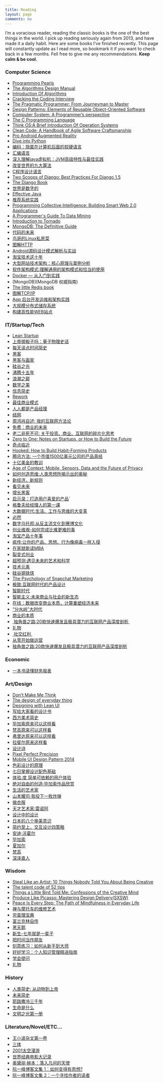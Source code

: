 ```yaml
---
title: Reading
layout: page
comments: no
---
```


I’m a voracious reader, reading the classic books is the one of the best things in the world. I pick up reading seriously again from 2013, and have made it a daily habit. Here are some books I’ve finished recently. This page will constantly update as I read more, so bookmark it if you want to check back in a few months. Fell free to give me any recommendations. **Keep calm & be cool.**

### Computer Science
* [Programming Pearls][1]
* [The Algorithms Design Manual][2]
* [Introduction Of Algorithms][3]
* [Cracking the Coding Interview][4]
* [The Pragmatic Programmer: From Journeyman to Master][5]
* [Design Patterns: Elements of Reusable Object-Oriented Software][6]
* [Computer System: A Programmer’s perspective][7]
* [The C Programming Language][8]
* [Think OS:A Brief Introduction Of Operation Systems][9]
* [Clean Code: A Handbook of Agile Software Craftsmanship][10]
* [Pro Android Augmented Reality][11]
* [Dive into Python][12]
* [编码：隐匿在计算机后面的软硬语言][13]
* [汇编语言][14]
* [深入理解java虚拟机：JVM高级特性与最佳实践][15]
* [改变世界的九大算法][16]
* [C程序设计语言][17]
* [Two Scoops of Django: Best Practices For Django 1.5][18]
* [The Django Book][19]
* [世界是数字的][20]
* [Effective Java][21]
* [推荐系统实践][22]
* [Programming Collective Intelligence: Building Smart Web 2.0 Applications][23]
* [A Programmer's Guide To Data Mining][24]
* [Introduction to Tornado][25]
* [MongoDB: The Definitive Guide][26]
* [代码的未来][27]
* [鸟哥的Linux私房菜][28]
* [图解HTTP][29]
* [Android源码设计模式解析与实战][30]
* [淘宝技术这十年][31]
* [大型网站技术架构：核心原理与案例分析][32]
* [软件架构模式:理解通用的架构模式和恰当的使用][33]
* [Docker — 从入门到实践][34]
* [MongoDB](MongoDB 权威指南)
* [The little Redis book][35]
* [图解TCP/IP][36]
* [App 后台开发运维和架构实践][37]
* [大规模分布式储存系统][38]
* [构建高性能WEB站点][39]

### IT/Startup/Tech

* [Lean Startup][40]
* [上帝掷骰子吗：量子物理史话][41]
* [每天读点时间简史][42]
* [黑客][43]
* [黑客与画家][44]
* [硅谷之光][45]
* [沸腾十五年][46]
* [浪潮之巅][47]
* [数学之美][48]
* [信息简史][49]
* [Rework][50]
* [最佳商业模式][51]
* [人人都是产品经理][52]
* [结网][53]
* [周鸿祎自述: 我的互联网方法论][54]
* [免费：商业的未来][55]
* [老二非死不可: 关于投资、商业、互联网的碎片化思考][56]
* [Zero to One: Notes on Startups, or How to Build the Future][57]
* [奇点临近][58]
* [Hooked: How to Build Habit-Forming Products][59]
* [腾讯方法: 一个市值1500亿美元公司的产品真经][60]
* [十亿美金的教训][61]
* [Age of Context: Mobile, Sensors, Data and the Future of Privacy][62]
* [如何创造思维:人类思想所揭示出的奥秘][63]
* [新经济，新规则][64]
* [看见未来][65]
* [增长黑客][66]
* [启示录：打造用户喜爱的产品][67]\`
* [格鲁夫给经理人的第一课][68]
* [大数据时代:生活、工作与思维的大变革][69]
* [必然][70]
* [数字乌托邦:从反主流文化到赛博文化][71]
* [创业维艰-如何完成比难更难的事][72]
* [淘宝产品十年事][73]
* [疯传:让你的产品、思想、行为像病毒一样入侵][74]
* [在家就能读MBA][75]
* [裂变式创业][76]
* [超预测:遇见未来的艺术和科学][77]
* [技术元素][78]
* [硅谷钢铁侠][79]
* [The Psychology of Snapchat Marketing][80]
* [极致:互联网时代的产品设计][81]
* [智能时代][82]
* [智能主义:未来商业与社会的新生态][83]
* [在线：数据改变商业本质，计算重塑经济未来][84]
* [“分水岭”大时代][85]
* [商业的本质][86]
* [ 独角兽之路:20款快速爆发且极具潜力的互联网产品深度剖析 ][87]
* [礼物][88]
* [ 社交红利 ][89]
* [从零开始做运营][90]
* [独角兽之路:20款快速爆发且极具潜力的互联网产品深度剖析][91]

### Economic
* [一本书读懂财务报表][92]

### Art/Design

* [Don't Make Me Think][93]
* [The design of everyday thing][94]
* [Designing with Lean UI][95]
* [写给大家看的设计书][96]
* [西方美术简史][97]
* [毕加索原来可以这样看][98]
* [梵高原来可以这样看][99]
* [弗里达原来可以这样看][100]
* [拉斐尔原来这样看][101]
* [设计诗][102]
* [Pixel Perfect Precision][103]
* [Mobile UI Design Pattern 2014][104]
* [色彩设计的原理][105]
* [七日掌握设计配色基础][106]
* [体验.度 简单可依赖的用户体验][107]
* [绝对自由的创造:毕加索作品欣赏][108]
* [生活的艺术家][109]
* [山本耀司·我投下一枚炸弹][110]
* [做衣服][111]
* [天才艺术家:雷诺阿][112]
* [设计中的设计][113]
* [日本的八个审美意识][114]
* [简约至上，交互设计四策略][115]
* [安迪·沃霍尔]()
* [毕加索]()
* [夏加尔]()
* [梵高]()
* [深泽直人][120]

### Wisdom

* [Steal Like an Artist: 10 Things Nobody Told You About Being Creative][121]
* [The talent code of 52 tips][122]
* [Things a Little Bird Told Me: Confessions of the Creative Mind][123]
* [Produce Like Picasso: Mastering Design Delivery(SXSW)][124]
* [Peace Is Every Step: The Path of Mindfulness in Everyday Life][125]
* [禅与摩托车的维修艺术][126]
* [穷查理宝典][127]
* [富兰克林自传][128]
* [黑天鹅][129]
* [新生-七年就是一辈子][130]
* [把时间当作朋友][131]
* [刻意练习：如何从新手到大师][132]
* [好好学习：个人知识管理精进指南][133]
* [学会提问][134]
* [礼物][135]

### History
* [人类简史: 从动物到上帝][136]
* [未来简史][137]
*  [耶路撒冷三千年][138]
* [生命是什么][139]
* [文明之光第一册][140]

### Literature/Novel/ETC...
* [王小波杂文第一卷][141]
* [三体][142]
* [2001太空漫游][143]
* [世界经典电影大记录][144]
* [奥黛丽·赫本：落入凡间的天使][145]
* [阮一峰博客文集 1：如何变得有思想?][146]
* [阮一峰博客文集 2：一个寻找作者的读者][147]

[1]:	http://amzn.com/0201657880
[2]:	http://amzn.com/1849967202
[3]:	http://amzn.com/0262033844
[4]:	http://amzn.com/098478280X
[5]:	http://amzn.com/020161622X
[6]:	http://amzn.com/0201633612
[7]:	http://amzn.com/0136108040
[8]:	http://amzn.com/0131103628
[9]:	http://www.greenteapress.com/thinkos/thinkos.pdf
[10]:	http://amzn.com/0132350882
[11]:	http://amzn.com/143023945X
[12]:	http://www.diveintopython.net/
[13]:	http://www.amazon.cn/dp/B009RSXIB4
[14]:	http://www.amazon.cn/dp/B00EYSPGYE
[15]:	http://www.duokan.com/book/41805
[16]:	http://www.duokan.com/book/39764
[17]:	http://www.amazon.cn/dp/B0011425T8
[18]:	http://amzn.com/098146730X
[19]:	http://gsl.mit.edu/media/programs/mexico-summer-2013/materials/djangobook.pdf
[20]:	http://www.amazon.cn/dp/B00DSQZBDE
[21]:	http://amzn.com/0321356683
[22]:	http://www.duokan.com/book/12892
[23]:	http://amzn.com/0596529325
[24]:	http://guidetodatamining.com/
[25]:	http://maemual-share.qiniudn.com/Oreilly.Introduction.to.Tornado.Mar.2012.pdf
[26]:	http://amzn.com/1449381561
[27]:	http://amzn.to/1RV4G44
[28]:	http://amzn.to/1WcjDz5
[29]:	http://amzn.to/1HDLRMs
[30]:	http://www.amazon.cn/gp/product/B0176QDPUW?psc=1&ref_=oh_aui_detailpage_o00_s00
[31]:	http://amzn.to/1YWSlOK
[32]:	https://www.amazon.cn/%E5%A4%A7%E5%9E%8B%E7%BD%91%E7%AB%99%E6%8A%80%E6%9C%AF%E6%9E%B6%E6%9E%84-%E6%A0%B8%E5%BF%83%E5%8E%9F%E7%90%86%E4%B8%8E%E6%A1%88%E4%BE%8B%E5%88%86%E6%9E%90-%E6%9D%8E%E6%99%BA%E6%85%A7/dp/B00F3Z26G8/ref=sr_1_1?ie=UTF8&qid=1466305059&sr=8-1&keywords=%E5%A4%A7%E5%9E%8B%E7%BD%91%E7%AB%99%E6%8A%80%E6%9C%AF%E6%9E%B6%E6%9E%84+%E6%A0%B8%E5%BF%83%E5%8E%9F%E7%90%86%E4%B8%8E%E6%A1%88%E4%BE%8B%E5%88%86%E6%9E%90
[33]:	https://bboyfeiyu.gitbooks.io/software-architecture-patterns/content/%E8%BD%AF%E4%BB%B6%E6%9E%B6%E6%9E%84%E6%A8%A1%E5%BC%8F.html
[34]:	https://www.gitbook.com/read/book/yeasy/docker_practice
[35]:	http://jsonformatter.curiousconcept.com
[36]:	https://book.douban.com/subject/24737674/
[37]:	https://www.amazon.cn/dp/B01F5SYZPC/ref=sr_1_1?s=books&ie=UTF8&qid=1484470792
[38]:	%E5%A4%A7%E8%A7%84%E6%A8%A1%E5%88%86%E5%B8%83%E5%BC%8F%E5%AD%98%E5%82%A8%E7%B3%BB%E7%BB%9F%EF%BC%9A%E5%8E%9F%E7%90%86%E8%A7%A3%E6%9E%90%E4%B8%8E%E6%9E%B6%E6%9E%84%E5%AE%9E%E6%88%98
[39]:	https://www.amazon.cn/dp/B00A76JAEE/ref=sr_1_1?ie=UTF8&qid=1485596590&sr=8-1
[40]:	http://amzn.com/0307887898
[41]:	http://www.duokan.com/book/11407
[42]:	http://www.duokan.com/book/25077
[43]:	http://www.duokan.com/book/41419
[44]:	http://www.duokan.com/book/246
[45]:	http://www.amazon.cn/dp/B00B2HDEB2
[46]:	http://www.duokan.com/book/15162
[47]:	http://www.amazon.cn/dp/B00D73BJWK
[48]:	http://www.amazon.cn/dp/B0084ASO7E
[49]:	http://www.duokan.com/book/42974
[50]:	http://amzn.com/0307463745
[51]:	http://www.duokan.com/book/41692
[52]:	http://www.duokan.com/book/10892
[53]:	http://www.duokan.com/book/571
[54]:	http://www.amazon.cn/dp/B00LO3SVSA
[55]:	http://www.duokan.com/book/14182
[56]:	http://www.duokan.com/book/43384
[57]:	http://amzn.com/0804139296
[58]:	http://book.douban.com/subject/6855803/
[59]:	http://amzn.com/1591847788
[60]:	http://book.douban.com/subject/26272662/
[61]:	http://book.douban.com/subject/6511603/
[62]:	http://amzn.com/1492348430
[63]:	http://amzn.to/1H1jLgk
[64]:	http://amzn.to/1Ms8BFO
[65]:	http://amzn.to/1Phtp0l
[66]:	http://amzn.to/1KuLOYk
[67]:	http://amzn.to/1FYFubv
[68]:	http://amzn.to/1GQ3eJM
[69]:	http://www.amazon.cn/gp/product/B00AIG0PGK?psc=1&ref_=oh_aui_detailpage_o00_s00we
[70]:	http://amzn.to/1UrfSGK
[71]:	http://amzn.to/1ISc6DH
[72]:	http://amzn.to/1hKhn4P
[73]:	http://amzn.to/1mnmuuJ
[74]:	http://amzn.to/1QMJejh
[75]:	http://amzn.to/212uWhH
[76]:	http://amzn.to/1WiQIKL
[77]:	https://book.douban.com/subject/26749968/
[78]:	https://www.amazon.cn/%E6%8A%80%E6%9C%AF%E5%85%83%E7%B4%A0-%E5%87%AF%E6%96%87%E2%80%A2%E5%87%AF%E5%88%A9/dp/B007UWX814/ref=sr_1_1?ie=UTF8&qid=1462021086&sr=8-1&keywords=%E6%8A%80%E6%9C%AF%E5%85%83%E7%B4%A0
[79]:	https://www.amazon.cn/%E7%A1%85%E8%B0%B7%E9%92%A2%E9%93%81%E4%BE%A0-%E5%9F%83%E9%9A%86%C2%B7%E9%A9%AC%E6%96%AF%E5%85%8B%E7%9A%84%E5%86%92%E9%99%A9%E4%BA%BA%E7%94%9F-%E9%98%BF%E4%BB%80%E5%88%A9%C2%B7%E4%B8%87%E6%96%AF/dp/B01DVVQVMK/ref=sr_1_1?ie=UTF8&qid=1466304953&sr=8-1&keywords=%E7%A1%85%E8%B0%B7%E9%92%A2%E9%93%81%E4%BE%A0
[80]:	http://blog.swat.io/ebooks/the-psychology-of-snapchat-marketing/
[81]:	http://amzn.to/2aqIxLN
[82]:	https://book.douban.com/subject/26838557/
[83]:	https://book.douban.com/subject/26897884/
[84]:	https://book.douban.com/subject/26885117/
[85]:	https://zhuanlan.zhihu.com/p/24560493 "”分水岭“大时代"
[86]:	[https://www.amazon.cn/dp/B01COZU1M0/ref=sr%5C_1%5C_1?ie=UTF8&qid=1483745161&sr=8-1&keywords=%E5%95%86%E4%B8%9A%E7%9A%84%E6%9C%AC%E8%B4%A8]
[87]:	https://www.amazon.cn/%E5%9B%BE%E4%B9%A6/dp/B00E5YZOFI
[88]:	https://www.amazon.cn/%E5%9B%BE%E4%B9%A6/dp/B00B4L6UQC
[89]:	https://www.amazon.cn/%E5%9B%BE%E4%B9%A6/dp/B00E5YZOFI
[90]:	https://www.amazon.cn/%E5%9B%BE%E4%B9%A6/dp/B01914JGGY
[91]:	https://www.amazon.cn/dp/B01IBZWTXG/
[92]:	https://book.douban.com/subject/25926542/
[93]:	http://amzn.com/0321344758
[94]:	http://amzn.com/0789723107
[95]:	http://www.slideshare.net/intelleto/designing-with-lean-ux-rapid-product-design-ux-lisbon-2014
[96]:	http://www.duokan.com/book/2127
[97]:	http://www.duokan.com/book/12852
[98]:	http://www.amazon.cn/dp/B00CW7HDQI
[99]:	http://www.amazon.cn/dp/B00CW7HDX6
[100]:	http://www.amazon.cn/dp/B00CW7HE2Q
[101]:	http://www.amazon.cn/dp/B00CW7HCJG
[102]:	http://www.duokan.com/book/17217
[103]:	http://cdn.ustwo.com/PPP/PP3.pdf
[104]:	http://uxpin.com/mobile-design-patterns.html
[105]:	http://www.amazon.cn/dp/B005XI936G
[106]:	http://book.douban.com/subject/1291969/
[107]:	http://book.douban.com/subject/26128084/
[108]:	http://www.amazon.cn/gp/product/B00KGRA0DO?psc=1&ref_=oh_aui_detailpage_o00_s00
[109]:	http://amzn.com/0735619670
[110]:	http://amzn.to/1d9xzKn
[111]:	http://amzn.to/1L9936i
[112]:	http://amzn.to/1FF8hfl
[113]:	http://amzn.to/1PfR41v
[114]:	http://amzn.to/1LphvUR
[115]:	http://amzn.to/1hf0RcO
[120]:	https://www.amazon.cn/%E6%B7%B1%E6%B3%BD%E7%9B%B4%E4%BA%BA-%E6%B7%B1%E6%B3%BD%E7%9B%B4%E4%BA%BA/dp/B01M23OKCP/ref=sr_1_1?ie=UTF8&qid=1480182289
[121]:	http://amzn.com/0761169253
[122]:	http://amzn.com/034553025X
[123]:	http://amzn.com/1455528714
[124]:	http://www.slideshare.net/bunky34/produce-like-picasso-mastering-design-delivery-sxsw
[125]:	http://amzn.com/0553351397
[126]:	http://amzn.to/1G6vaLj
[127]:	http://www.amazon.cn/gp/product/B00LF54E10?selectObb=new
[128]:	http://book.douban.com/subject/1313181/
[129]:	http://amzn.to/1RapsOW
[130]:	http://b.xinshengdaxue.com/
[131]:	https://book.douban.com/subject/26897884/
[132]:	https://www.amazon.cn/dp/B01MYZABDX/ref=sr_1_2?ie=UTF8&qid=1483864575
[133]:	https://www.amazon.cn/dp/B01MZ6L4JS/ref=sr_1_1?ie=UTF8&qid=1486387258&sr=8-1
[134]:	https://www.amazon.cn/%E5%AD%A6%E4%BC%9A%E6%8F%90%E9%97%AE-%E5%B0%BC%E5%B0%94-%E5%B8%83%E6%9C%97/dp/B00AH8Z384
[135]:	https://www.amazon.cn/%E5%9B%BE%E4%B9%A6/dp/B00B4L6UQC
[136]:	http://amzn.to/1NXBQOU
[137]:	https://www.amazon.cn/dp/B01MZ4Z5DQ/ref=sr_1_1?ie=UTF8&qid=1485317193
[138]:	http://amzn.to/1QMJejh
[139]:	http://amzn.to/1QMJejh
[140]:	https://www.amazon.cn/%E6%96%87%E6%98%8E%E4%B9%8B%E5%85%89-%E5%90%B4%E5%86%9B/dp/B00KYDXI70/ref=sr_1_2?ie=UTF8&qid=1471159002&sr=8-2&keywords=%E6%96%87%E6%98%8E%E4%B9%8B%E5%85%89
[141]:	http://book.douban.com/subject/1815640/
[142]:	http://book.douban.com/subject/2567698/
[143]:	http://book.douban.com/subject/2340609/
[144]:	http://www.duokan.com/book/41972
[145]:	http://www.duokan.com/book/41755
[146]:	http://www.duokan.com/book/48508
[147]:	http://www.duokan.com/book/48501